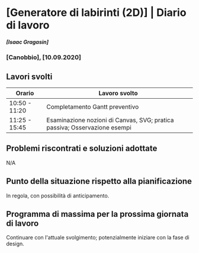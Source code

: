 # [Generatore di labirinti (2D)] | Diario di lavoro
##### [Isaac Gragasin]
### [Canobbio], [10.09.2020]

## Lavori svolti


|Orario        |Lavoro svolto                 |
|--------------|------------------------------|
|10:50 - 11:20 |Completamento Gantt preventivo          |
|11:25 - 15:45 |Esaminazione nozioni di Canvas, SVG; pratica passiva; Osservazione esempi|

##  Problemi riscontrati e soluzioni adottate

N/A

##  Punto della situazione rispetto alla pianificazione

In regola, con possibilità di anticipamento.

## Programma di massima per la prossima giornata di lavoro

Continuare con l'attuale svolgimento; potenzialmente iniziare con la fase di design.
